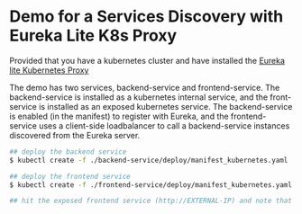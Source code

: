 # Demo for a Services Discovery with Eureka Lite K8s Proxy

Provided that you have a kubernetes cluster and have installed
the [Eureka lite Kubernetes Proxy](https://github.com/Haybu/spring-cloud-k8s-eureka-controller)

The demo has two services, backend-service and frontend-service.
The backend-service is installed as a kubernetes internal service,
and the front-service is installed as an exposed kubernetes service.
The backend-service is enabled (in the manifest) to register with Eureka,
and the frontend-service uses a client-side loadbalancer to call 
a backend-service instances discovered from the Eureka server.

```bash
## deploy the backend service
$ kubectl create -f ./backend-service/deploy/manifest_kubernetes.yaml

## deploy the frontend service
$ kubectl create -f ./frontend-service/deploy/manifest_kubernetes.yaml

## hit the exposed frontend service (http://EXTERNAL-IP) and note that it displays a string message ("Message from backend service!")
```